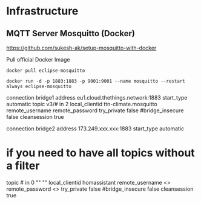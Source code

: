 # Infrastructure

## MQTT Server Mosquitto (Docker)

https://github.com/sukesh-ak/setup-mosquitto-with-docker

Pull official Docker Image
```
docker pull eclipse-mosquitto
```

```
docker run -d -p 1883:1883 -p 9001:9001 --name mosquitto --restart always eclipse-mosquitto 

```

connection bridge1
address eu1.cloud.thethings.network:1883
start_type automatic
topic v3/# in 2
local_clientid ttn-climate.mosquitto
remote_username <user>
remote_password <pwd>
try_private false
#bridge_insecure false
cleansession true

connection bridge2
address 173.249.xxx.xxx:1883
start_type automatic
# if you need to have all topics without a filter
topic # in 0 "" ""
local_clientid homassistant
remote_username <>
remote_password <>
try_private false
#bridge_insecure false
cleansession true
